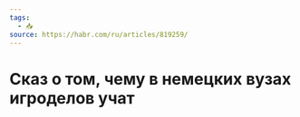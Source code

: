 ```yaml
---
tags:
  - 📥
source: https://habr.com/ru/articles/819259/
---
```

# Сказ о том, чему в немецких вузах игроделов учат